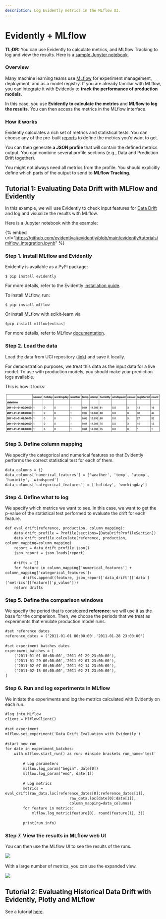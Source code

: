 ```yaml
---
description: Log Evidently metrics in the MLflow UI.
---
```


# Evidently + MLflow

**TL;DR:** You can use Evidently to calculate metrics, and MLflow Tracking to log and view the results. Here is a [sample Jupyter notebook](https://github.com/evidentlyai/evidently/blob/main/evidently/tutorials/mlflow\_integration.ipynb).&#x20;

### **Overview**

Many machine learning teams use [MLflow](https://www.mlflow.org) for experiment management, deployment, and as a model registry.  If you are already familiar with MLflow, you can integrate it with Evidently to **track the performance of production models**.&#x20;

In this case, you use **Evidently to calculate the metrics** and **MLflow to log the results**. You can then access the metrics in the MLflow interface.&#x20;

### **How it works**

Evidently calculates a rich set of metrics and statistical tests. You can choose any of the pre-built [reports](../../reports/) to define the metrics you’d want to get.&#x20;

You can then generate **a JSON profile** that will contain the defined metrics output. You can combine several profile sections (e.g., Data and Prediction Drift together).&#x20;

You might not always need all metrics from the profile. You should explicitly define which parts of the output to send to **MLflow Tracking**.  &#x20;

## Tutorial 1: Evaluating Data Drift with **MLFlow and Evidently**&#x20;

In this example, we will use Evidently to check input features for [Data Drift](../../reports/data-drift.md) and log and visualize the results with MLflow.

Here is a Jupyter notebook with the example:&#x20;

{% embed url="https://github.com/evidentlyai/evidently/blob/main/evidently/tutorials/mlflow_integration.ipynb" %}

### **Step 1. Install MLflow and Evidently**

Evidently is available as a PyPI package:

```
$ pip install evidently
```

For more details, refer to the Evidently [installation guide](../../install-evidently.md).&#x20;

To install MLflow, run:&#x20;

```
$ pip install mlflow
```

Or install MLflow with scikit-learn via&#x20;

```
$pip install mlflow[extras] 
```

For more details, refer to MLflow [documentation](https://mlflow.org/docs/latest/tutorials-and-examples/tutorial.html#id5).

### Step 2. Load the data

Load the data from UCI repository ([link](https://archive.ics.uci.edu/ml/datasets/bike+sharing+dataset)) and save it locally.&#x20;

For demonstration purposes, we treat this data as the input data for a live model. To use with production models, you should make your prediction logs available.

This is how it looks:

![](<../../.gitbook/assets/Screenshot 2021-07-19 at 18.56.18.png>)

### **Step 3. Define column mapping**&#x20;

We specify the categorical and numerical features so that Evidently performs the correct statistical test for each of them.

```
data_columns = {}
data_columns['numerical_features'] = ['weather', 'temp', 'atemp', 'humidity', 'windspeed']
data_columns['categorical_features'] = ['holiday', 'workingday']
```

### Step 4. Define what to log

We specify which metrics we want to see. In this case, we want to get the p-value of the statistical test performed to evaluate the drift for each feature.&#x20;

```
def eval_drift(reference, production, column_mapping):
    data_drift_profile = Profile(sections=[DataDriftProfileSection])
    data_drift_profile.calculate(reference, production, column_mapping=column_mapping)
    report = data_drift_profile.json()
    json_report = json.loads(report)

    drifts = []
    for feature in column_mapping['numerical_features'] + column_mapping['categorical_features']:
        drifts.append((feature, json_report['data_drift']['data']['metrics'][feature]['p_value'])) 
    return drifts
```

### Step 5. Define the comparison windows

We specify the period that is considered **reference**: we will use it as the base for the comparison. Then, we choose the periods that we treat as experiments that emulate production model runs.&#x20;

```
#set reference dates
reference_dates = ('2011-01-01 00:00:00','2011-01-28 23:00:00')

#set experiment batches dates
experiment_batches = [
    ('2011-01-01 00:00:00','2011-01-29 23:00:00'),
    ('2011-01-29 00:00:00','2011-02-07 23:00:00'),
    ('2011-02-07 00:00:00','2011-02-14 23:00:00'),
    ('2011-02-15 00:00:00','2011-02-21 23:00:00'),  
]
```

### Step 6. Run and log experiments in MLflow

We initiate the experiments and log the metrics calculated with Evidently on each run.&#x20;

```
#log into MLflow
client = MlflowClient()

#set experiment
mlflow.set_experiment('Data Drift Evaluation with Evidently')

#start new run
for date in experiment_batches:
    with mlflow.start_run() as run: #inside brackets run_name='test'
        
        # Log parameters
        mlflow.log_param("begin", date[0])
        mlflow.log_param("end", date[1])

        # Log metrics
        metrics = eval_drift(raw_data.loc[reference_dates[0]:reference_dates[1]], 
                             raw_data.loc[date[0]:date[1]], 
                             column_mapping=data_columns)
        for feature in metrics:
            mlflow.log_metric(feature[0], round(feature[1], 3))

        print(run.info)
```

### Step 7. View the results in MLflow web UI &#x20;

You can then use the MLflow UI to see the results of the runs.&#x20;

![](../../.gitbook/assets/mlflow\_1.png)

With a large number of metrics, you can use the expanded view.

![](../../.gitbook/assets/mlflow\_3.png)

## Tutorial 2: Evaluating Historical Data Drift with Evidently, Plotly and **MLflow** &#x20;

See a tutorial [here](../tutorials/analyze-historical-data-drift.md).

